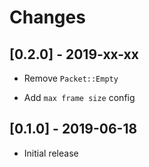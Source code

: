 # Changes

## [0.2.0] - 2019-xx-xx

* Remove `Packet::Empty`

* Add `max frame size` config

## [0.1.0] - 2019-06-18

* Initial release